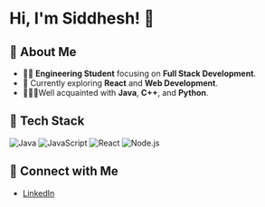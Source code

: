 # Hi, I'm Siddhesh! 👋

## 🚀 About Me
- 🧑‍💻 **Engineering Student** focusing on **Full Stack Development**.
- 🌱 Currently exploring **React** and **Web Development**.
- 🧑🏻‍💻Well acquainted with **Java**, **C++**, and **Python**.

## 🔨 Tech Stack
![Java](https://img.shields.io/badge/Java-007396?style=flat&logo=java&logoColor=white)
![JavaScript](https://img.shields.io/badge/JavaScript-F7DF1E?style=flat&logo=javascript&logoColor=black)
![React](https://img.shields.io/badge/React-61DAFB?style=flat&logo=react&logoColor=black)
![Node.js](https://img.shields.io/badge/Node.js-339933?style=flat&logo=node.js&logoColor=white)

## 📣 Connect with Me
- [LinkedIn](https://www.linkedin.com/in/siddheshlamkhade/)

